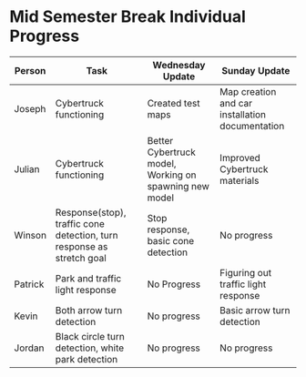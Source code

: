 # Mid Semester Break Individual Progress
| Person | Task | Wednesday Update | Sunday Update |
| -- | -- | -- | -- |
|Joseph|Cybertruck functioning|Created test maps|Map creation and car installation documentation|
|Julian|Cybertruck functioning|Better Cybertruck model, Working on spawning new model|Improved Cybertruck materials|
|Winson|Response(stop), traffic cone detection, turn response as stretch goal|Stop response, basic cone detection|No progress|
|Patrick|Park and traffic light response|No Progress|Figuring out traffic light response|
|Kevin|Both arrow turn detection|No progress|Basic arrow turn detection|
|Jordan|Black circle turn detection, white park detection|No progress|No progress|